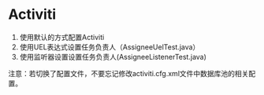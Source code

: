 # Activiti

1. 使用默认的方式配置Activiti
2. 使用UEL表达式设置任务负责人（AssigneeUelTest.java）
3. 使用监听器设置设置任务负责人(AssigneeListenerTest.java)


注意：若切换了配置文件，不要忘记修改activiti.cfg.xml文件中数据库池的相关配置。